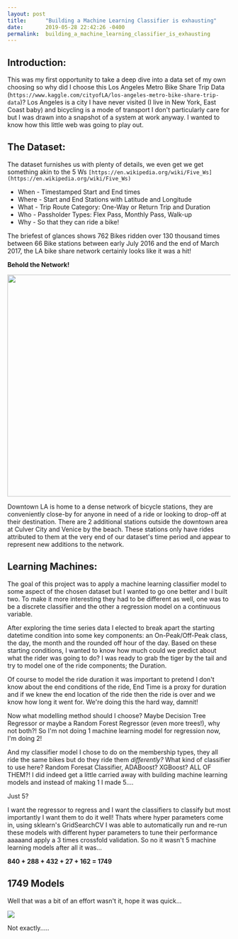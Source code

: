 ```yaml
---
layout: post
title:      "Building a Machine Learning Classifier is exhausting"
date:       2019-05-28 22:42:26 -0400
permalink:  building_a_machine_learning_classifier_is_exhausting
---
```



## Introduction:

This was my first opportunity to take a deep dive into a data set of my own choosing so why did I choose this Los Angeles Metro Bike Share Trip Data (`https://www.kaggle.com/cityofLA/los-angeles-metro-bike-share-trip-data`)? Los Angeles is a city I have never visited (I live in New York, East Coast baby) and bicycling is a mode of transport I don't particularly care for but I was drawn into a snapshot of a system at work anyway.  I wanted to know how this little web was going to play out.

## The Dataset:

The dataset furnishes us with plenty of details, we even get we get something akin to the 5 Ws `[https://en.wikipedia.org/wiki/Five_Ws](https://en.wikipedia.org/wiki/Five_Ws)`

* When - Timestamped Start and End times 
* Where - Start and End Stations with Latitude and Longitude
* What - Trip Route Category: One-Way or Return Trip and Duration
* Who - Passholder Types: Flex Pass, Monthly Pass, Walk-up 
* Why - So that they can ride a bike!

The briefest of glances shows 762 Bikes ridden over 130 thousand times between 66 Bike stations between early July  2016 and  the end of March 2017, the LA bike share network certainly looks like it was a hit!


**Behold the Network!**

<img src='https://i.imgur.com/JOItLVo.jpg' height=500 width=600>

Downtown LA is home to a dense network of bicycle stations, they are conveniently close-by for anyone in need of a ride or looking to drop-off at their destination. There are 2 additional stations outside the downtown area at Culver City and Venice by the beach. These stations only have rides attributed to them at the very end of our dataset's time period and appear to represent new additions to the network. 

## Learning Machines:

The goal of this project was to apply a machine learning classifier model to some aspect of the chosen dataset but I wanted to go one better and I built two. To make it more interesting they had to be different as well, one was to be a discrete classifier and the other a regression model on a continuous variable.

After exploring the time series data I elected to break apart the starting datetime condition into some key components: an On-Peak/Off-Peak class, the day, the month and the rounded off hour of the day. Based on these starting conditions, I wanted to know how much could we predict about what the rider was going to do? I was ready to grab the tiger by the tail and try to model one of the ride components; the Duration.

Of course to model the ride duration it was important to pretend I don't know about the end conditions of the ride, End Time is a proxy for duration and if we knew the end location of the ride then the ride is over and we know how long it went for. We're doing this the hard way, damnit!

Now what modelling method should I choose? Maybe Decision Tree Regressor or maybe a Random Forest Regressor (even more trees!), why not both?! So I'm not doing 1 machine learning model for regression now, I'm doing 2!

And my classifier model I chose to do on the membership types, they all ride the same bikes but do they ride them *differently?* What kind of classifier to use here? Random Foresat Classifier, ADABoost? XGBoost? ALL OF THEM?! I did indeed get a little carried away with building machine learning models and instead of making 1 I made 5....

Just 5?

I want the regressor to regress and I want the classifiers to classify but most importantly I want them  to do it well! Thats where hyper parameters come in, using sklearn's GridSearchCV I was able to automatically run and re-run these models with different hyper parameters to tune their performance aaaaand apply a 3 times crossfold validation. So no it wasn't 5 machine learning models after all it was...

**840 + 288 + 432 + 27 + 162  = 1749**

## 1749 Models

Well that was a bit of an effort wasn't it, hope it was quick...


<img src='https://i.imgur.com/TWJDjEP.png' >

Not exactly.....


